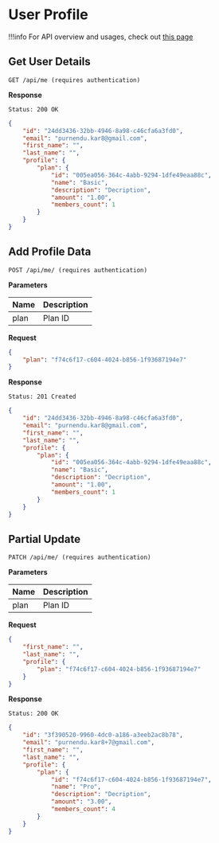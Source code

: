 # User Profile

!!!info
    For API overview and usages, check out [this page](0-overview.md)

## Get User Details

```
GET /api/me (requires authentication)
```

**Response**
```
Status: 200 OK
```
```json
{
    "id": "24dd3436-32bb-4946-8a98-c46cfa6a3fd0",
    "email": "purnendu.kar8@gmail.com",
    "first_name": "",
    "last_name": "",
    "profile": {
        "plan": {
            "id": "005ea056-364c-4abb-9294-1dfe49eaa88c",
            "name": "Basic",
            "description": "Decription",
            "amount": "1.00",
            "members_count": 1
        }
    }
}
```

## Add Profile Data

```
POST /api/me/ (requires authentication)
```

**Parameters**

Name     | Description
---------|-------------------------------------
plan | Plan ID

**Request**
```json
{
    "plan": "f74c6f17-c604-4024-b856-1f93687194e7"
}
```

**Response**
```
Status: 201 Created
```
```json
{
    "id": "24dd3436-32bb-4946-8a98-c46cfa6a3fd0",
    "email": "purnendu.kar8@gmail.com",
    "first_name": "",
    "last_name": "",
    "profile": {
        "plan": {
            "id": "005ea056-364c-4abb-9294-1dfe49eaa88c",
            "name": "Basic",
            "description": "Decription",
            "amount": "1.00",
            "members_count": 1
        }
    }
}
```

## Partial Update

```
PATCH /api/me/ (requires authentication)
```

**Parameters**

Name     | Description
---------|-------------------------------------
plan | Plan ID

**Request**
```json
{
    "first_name": "",
    "last_name": "",
    "profile": {
        "plan": "f74c6f17-c604-4024-b856-1f93687194e7"
    }
}
```

**Response**
```
Status: 200 OK
```
```json
{
    "id": "3f390520-9960-4dc0-a186-a3eeb2ac8b78",
    "email": "purnendu.kar8+7@gmail.com",
    "first_name": "",
    "last_name": "",
    "profile": {
        "plan": {
            "id": "f74c6f17-c604-4024-b856-1f93687194e7",
            "name": "Pro",
            "description": "Decription",
            "amount": "3.00",
            "members_count": 4
        }
    }
}
```

